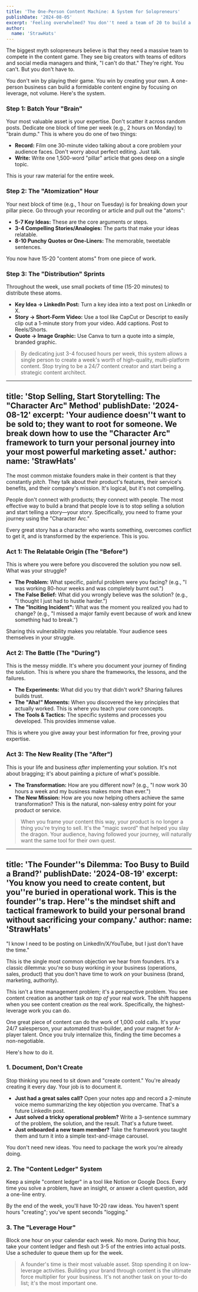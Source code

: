 ```yaml
---
title: 'The One-Person Content Machine: A System for Solopreneurs'
publishDate: '2024-08-05'
excerpt: 'Feeling overwhelmed? You don''t need a team of 20 to build a powerful brand. Here is the exact system for solopreneurs to create, repurpose, and distribute high-impact content without burning out.'
author:
  name: 'StrawHats'
---
```


The biggest myth solopreneurs believe is that they need a massive team to compete in the content game. They see big creators with teams of editors and social media managers and think, "I can't do that." They're right. You can't. But you don't have to.

You don't win by playing their game. You win by creating your own. A one-person business can build a formidable content engine by focusing on leverage, not volume. Here's the system.

### Step 1: Batch Your "Brain"

Your most valuable asset is your expertise. Don't scatter it across random posts. Dedicate one block of time per week (e.g., 2 hours on Monday) to "brain dump." This is where you do one of two things:

*   **Record:** Film one 30-minute video talking about a core problem your audience faces. Don't worry about perfect editing. Just talk.
*   **Write:** Write one 1,500-word "pillar" article that goes deep on a single topic.

This is your raw material for the entire week.

### Step 2: The "Atomization" Hour

Your next block of time (e.g., 1 hour on Tuesday) is for breaking down your pillar piece. Go through your recording or article and pull out the "atoms":

*   **5-7 Key Ideas:** These are the core arguments or steps.
*   **3-4 Compelling Stories/Analogies:** The parts that make your ideas relatable.
*   **8-10 Punchy Quotes or One-Liners:** The memorable, tweetable sentences.

You now have 15-20 "content atoms" from one piece of work.

### Step 3: The "Distribution" Sprints

Throughout the week, use small pockets of time (15-20 minutes) to distribute these atoms.

*   **Key Idea -> LinkedIn Post:** Turn a key idea into a text post on LinkedIn or X.
*   **Story -> Short-Form Video:** Use a tool like CapCut or Descript to easily clip out a 1-minute story from your video. Add captions. Post to Reels/Shorts.
*   **Quote -> Image Graphic:** Use Canva to turn a quote into a simple, branded graphic.

> By dedicating just 3-4 focused hours per week, this system allows a single person to create a week's worth of high-quality, multi-platform content. Stop trying to be a 24/7 content creator and start being a strategic content architect.

---
title: 'Stop Selling, Start Storytelling: The "Character Arc" Method'
publishDate: '2024-08-12'
excerpt: 'Your audience doesn''t want to be sold to; they want to root for someone. We break down how to use the "Character Arc" framework to turn your personal journey into your most powerful marketing asset.'
author:
  name: 'StrawHats'
---

The most common mistake founders make in their content is that they constantly *pitch*. They talk about their product's features, their service's benefits, and their company's mission. It's logical, but it's not compelling.

People don't connect with products; they connect with people. The most effective way to build a brand that people love is to stop selling a solution and start telling a story—your story. Specifically, you need to frame your journey using the "Character Arc."

Every great story has a character who wants something, overcomes conflict to get it, and is transformed by the experience. This is you.

### Act 1: The Relatable Origin (The "Before")

This is where you were before you discovered the solution you now sell. What was your struggle?

*   **The Problem:** What specific, painful problem were you facing? (e.g., "I was working 80-hour weeks and was completely burnt out.")
*   **The False Belief:** What did you wrongly believe was the solution? (e.g., "I thought I just had to hustle harder.")
*   **The "Inciting Incident":** What was the moment you realized you had to change? (e.g., "I missed a major family event because of work and knew something had to break.")

Sharing this vulnerability makes you relatable. Your audience sees themselves in your struggle.

### Act 2: The Battle (The "During")

This is the messy middle. It's where you document your journey of finding the solution. This is where you share the frameworks, the lessons, and the failures.

*   **The Experiments:** What did you try that didn't work? Sharing failures builds trust.
*   **The "Aha!" Moments:** When you discovered the key principles that actually worked. This is where you teach your core concepts.
*   **The Tools & Tactics:** The specific systems and processes you developed. This provides immense value.

This is where you give away your best information for free, proving your expertise.

### Act 3: The New Reality (The "After")

This is your life and business *after* implementing your solution. It's not about bragging; it's about painting a picture of what's possible.

*   **The Transformation:** How are you different now? (e.g., "I now work 30 hours a week and my business makes more than ever.")
*   **The New Mission:** How are you now helping others achieve the same transformation? This is the natural, non-salesy entry point for your product or service.

> When you frame your content this way, your product is no longer a thing you're trying to sell. It's the "magic sword" that helped you slay the dragon. Your audience, having followed your journey, will naturally want the same tool for their own quest.

---
title: 'The Founder''s Dilemma: Too Busy to Build a Brand?'
publishDate: '2024-08-19'
excerpt: 'You know you need to create content, but you''re buried in operational work. This is the founder''s trap. Here''s the mindset shift and tactical framework to build your personal brand without sacrificing your company.'
author:
  name: 'StrawHats'
---

"I know I need to be posting on LinkedIn/X/YouTube, but I just don't have the time."

This is the single most common objection we hear from founders. It's a classic dilemma: you're so busy working *in* your business (operations, sales, product) that you don't have time to work *on* your business (brand, marketing, authority).

This isn't a time management problem; it's a perspective problem. You see content creation as another task *on top of* your real work. The shift happens when you see content creation *as* the real work. Specifically, the highest-leverage work you can do.

One great piece of content can do the work of 1,000 cold calls. It's your 24/7 salesperson, your automated trust-builder, and your magnet for A-player talent. Once you truly internalize this, finding the time becomes a non-negotiable.

Here's how to do it.

### 1. Document, Don't Create

Stop thinking you need to sit down and "create content." You're already creating it every day. Your job is to document it.

*   **Just had a great sales call?** Open your notes app and record a 2-minute voice memo summarizing the key objection you overcame. That's a future LinkedIn post.
*   **Just solved a tricky operational problem?** Write a 3-sentence summary of the problem, the solution, and the result. That's a future tweet.
*   **Just onboarded a new team member?** Take the framework you taught them and turn it into a simple text-and-image carousel.

You don't need new ideas. You need to package the work you're already doing.

### 2. The "Content Ledger" System

Keep a simple "content ledger" in a tool like Notion or Google Docs. Every time you solve a problem, have an insight, or answer a client question, add a one-line entry.

By the end of the week, you'll have 10-20 raw ideas. You haven't spent hours "creating"; you've spent seconds "logging."

### 3. The "Leverage Hour"

Block one hour on your calendar each week. No more. During this hour, take your content ledger and flesh out 3-5 of the entries into actual posts. Use a scheduler to queue them up for the week.

> A founder's time is their most valuable asset. Stop spending it on low-leverage activities. Building your brand through content is the ultimate force multiplier for your business. It's not another task on your to-do list; it's the most important one.
